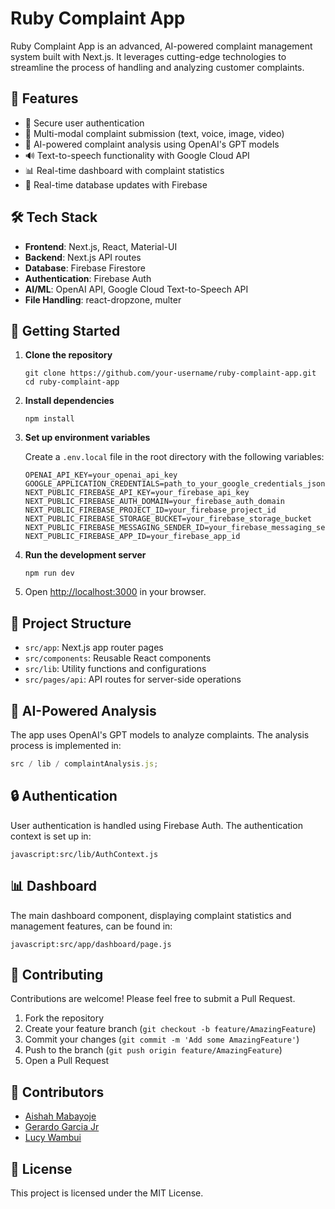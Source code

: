 # Ruby Complaint App

Ruby Complaint App is an advanced, AI-powered complaint management system built with Next.js. It leverages cutting-edge technologies to streamline the process of handling and analyzing customer complaints.

## 🚀 Features

- 🔐 Secure user authentication
- 📝 Multi-modal complaint submission (text, voice, image, video)
- 🤖 AI-powered complaint analysis using OpenAI's GPT models
- 🔊 Text-to-speech functionality with Google Cloud API
- 📊 Real-time dashboard with complaint statistics
- 🔄 Real-time database updates with Firebase

## 🛠 Tech Stack

- **Frontend**: Next.js, React, Material-UI
- **Backend**: Next.js API routes
- **Database**: Firebase Firestore
- **Authentication**: Firebase Auth
- **AI/ML**: OpenAI API, Google Cloud Text-to-Speech API
- **File Handling**: react-dropzone, multer

## 🏁 Getting Started

1. **Clone the repository**

   ```
   git clone https://github.com/your-username/ruby-complaint-app.git
   cd ruby-complaint-app
   ```

2. **Install dependencies**

   ```
   npm install
   ```

3. **Set up environment variables**

   Create a `.env.local` file in the root directory with the following variables:

   ```
   OPENAI_API_KEY=your_openai_api_key
   GOOGLE_APPLICATION_CREDENTIALS=path_to_your_google_credentials_json
   NEXT_PUBLIC_FIREBASE_API_KEY=your_firebase_api_key
   NEXT_PUBLIC_FIREBASE_AUTH_DOMAIN=your_firebase_auth_domain
   NEXT_PUBLIC_FIREBASE_PROJECT_ID=your_firebase_project_id
   NEXT_PUBLIC_FIREBASE_STORAGE_BUCKET=your_firebase_storage_bucket
   NEXT_PUBLIC_FIREBASE_MESSAGING_SENDER_ID=your_firebase_messaging_sender_id
   NEXT_PUBLIC_FIREBASE_APP_ID=your_firebase_app_id
   ```

4. **Run the development server**

   ```
   npm run dev
   ```

5. Open [http://localhost:3000](http://localhost:3000) in your browser.

## 📁 Project Structure

- `src/app`: Next.js app router pages
- `src/components`: Reusable React components
- `src/lib`: Utility functions and configurations
- `src/pages/api`: API routes for server-side operations

## 🧠 AI-Powered Analysis

The app uses OpenAI's GPT models to analyze complaints. The analysis process is implemented in:

```javascript
src / lib / complaintAnalysis.js;
```

## 🔒 Authentication

User authentication is handled using Firebase Auth. The authentication context is set up in:

```
javascript:src/lib/AuthContext.js
```

## 📊 Dashboard

The main dashboard component, displaying complaint statistics and management features, can be found in:

```
javascript:src/app/dashboard/page.js
```

## 🤝 Contributing

Contributions are welcome! Please feel free to submit a Pull Request.

1. Fork the repository
2. Create your feature branch (`git checkout -b feature/AmazingFeature`)
3. Commit your changes (`git commit -m 'Add some AmazingFeature'`)
4. Push to the branch (`git push origin feature/AmazingFeature`)
5. Open a Pull Request

## 👥 Contributors

- [Aishah Mabayoje](https://www.linkedin.com/in/aishah-mabayoje-a78430252/)
- [Gerardo Garcia Jr](https://www.linkedin.com/in/garciajrgerardo/)
- [Lucy Wambui](https://www.linkedin.com/in/lucywambui21/)

## 📄 License

This project is licensed under the MIT License.
